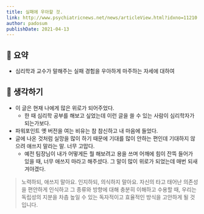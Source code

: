 ```yaml
---
title: 실패에 우아할 것.
link: http://www.psychiatricnews.net/news/articleView.html?idxno=11210
author: padosum
publishDate: 2021-04-13
---
```

## 📝 요약 
- 심리학과 교수가 말해주는 실패 경험을 우아하게 마주하는 자세에 대하여 


## 🤔 생각하기 
- 이 글은 현재 나에게 많은 위로가 되어주었다.  
  - 한 때 심리학 공부를 해보고 싶었는데 이런 글을 쓸 수 있는 사람이 심리학자가 되는가보다.  
- 파워포인트 옛 버전을 여는 비유는 참 참신하고 내 마음에 들었다.  
- 글에 나온 것처럼 실망을 많이 하기 때문에 기대를 많이 안하는 편인데 기대하지 않으려 애쓰지 말라는 말. 너무 고맙다. 
  - 예전 팀장님이 내가 어떻게든 뭘 해보려고 용을 쓰며 어깨에 힘이 잔뜩 들어가 있을 때, 너무 애쓰지 마라고 해주셨다. 그 말이 많이 위로가 되었는데 매번 되새겨야겠다. 
> 노력하되, 애쓰지 말아요. 인지하되, 의식하지 말아요. 자신의 타고 태어난 의존성을 편안하게 인식하고 그 종류와 방향에 대해 충분히 이해하고 수용할 때, 우리는 독립성의 지분을 차츰 높일 수 있는 독자적이고 효율적인 방식을 고안하게 될 것입니다. 